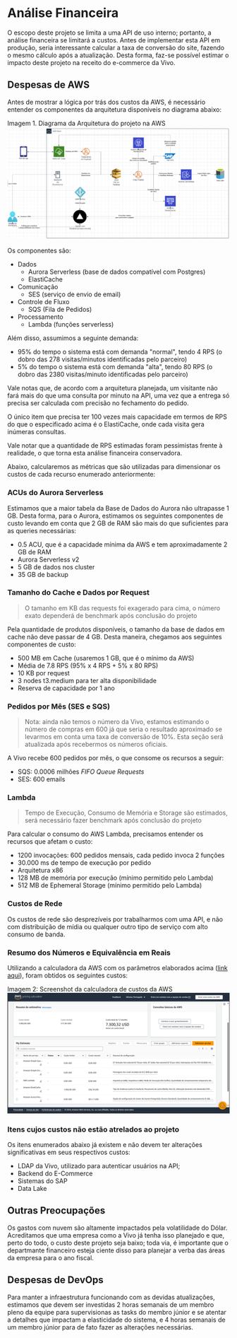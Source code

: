 # Análise Financeira
O escopo deste projeto se limita a uma API de uso interno; portanto, a análise financeira se limitará a custos. Antes de implementar esta API em produção, seria interessante calcular a taxa de conversão do site, fazendo o mesmo cálculo após a atualização. Desta forma, faz-se possível estimar o impacto deste projeto na receito do e-commerce da Vivo.

## Despesas de AWS
Antes de mostrar a lógica por trás dos custos da AWS, é necessário entender os componentes da arquitetura disponíveis no diagrama abaixo:

Imagem 1. Diagrama da Arquitetura do projeto na AWS
![Diagrama da Arquitetura da AWS](img/diagrama-arquitetura.png)

Os componentes são:
- Dados
    - Aurora Serverless (base de dados compatível com Postgres)
    - ElastiCache
- Comunicação
    - SES (serviço de envio de email)
- Controle de Fluxo
    - SQS (Fila de Pedidos)
- Processamento
    - Lambda (funções serverless)

Além disso, assumimos a seguinte demanda:
- 95% do tempo o sistema está com demanda "normal", tendo 4 RPS (o dobro das 278 visitas/minutos identificadas pelo parceiro)
- 5% do tempo o sistema está com demanda "alta", tendo 80 RPS (o dobro das 2380 visitas/minuto identificadas pelo parceiro)

Vale notas que, de acordo com a arquitetura planejada, um visitante não fará mais do que uma consulta por minuto na API, uma vez que a entrega só precisa ser calculada com precisão no fechamento do pedido.

O único item que precisa ter 100 vezes mais capacidade em termos de RPS do que o especificado acima é o ElastiCache, onde cada visita gera inúmeras consultas. 

Vale notar que a quantidade de RPS estimadas foram pessimistas frente à realidade, o que torna esta análise financeira conservadora.

Abaixo, calcularemos as métricas que são utilizadas para dimensionar os custos de cada recurso enumerado anteriormente:

### ACUs do Aurora Serverless
Estimamos que a maior tabela da Base de Dados do Aurora não ultrapasse 1 GB. Desta forma, para o Aurora, estimamos os seguintes componentes de custo levando em conta que 2 GB de RAM são mais do que suficientes para as queries necessárias:
- 0.5 ACU, que é a capacidade mínima da AWS e tem aproximadamente 2 GB de RAM
- Aurora Serverless v2
- 5 GB de dados nos cluster
- 35 GB de backup

### Tamanho do Cache e Dados por Request
> O tamanho em KB das requests foi exagerado para cima, o número exato dependerá de benchmark após conclusão do projeto

Pela quantidade de produtos disponíveis, o tamanho da base de dados em cache não deve passar de 4 GB. Desta maneira, chegamos aos seguintes componentes de custo:
- 500 MB em Cache (usaremos 1 GB, que é o mínimo da AWS)
- Média de 7.8 RPS (95% x 4 RPS + 5% x 80 RPS)
- 10 KB por request
- 3 nodes t3.medium para ter alta disponibilidade
- Reserva de capacidade por 1 ano

### Pedidos por Mês (SES e SQS)
> Nota: ainda não temos o número da Vivo, estamos estimando o número de compras em 600 já que seria o resultado aproximado se levarmos em conta uma taxa de conversão de 10%. Esta seção será atualizada após recebermos os números oficiais.

A Vivo recebe 600 pedidos por mês, o que consome os recursos a seguir:
- SQS: 0.0006 milhões _FIFO Queue Requests_
- SES: 600 emails

### Lambda
> Tempo de Execução, Consumo de Memória e Storage são estimados, será necessário fazer benchmark após conclusão do projeto

Para calcular o consumo do AWS Lambda, precisamos entender os recursos que afetam o custo:
- 1200 invocações: 600 pedidos mensais, cada pedido invoca 2 funções
- 30.000 ms de tempo de execução por pedido 
- Arquitetura x86
- 128 MB de memória por execução (mínimo permitido pelo Lambda)
- 512 MB de Ephemeral Storage (mínimo permitido pelo Lambda)

### Custos de Rede
Os custos de rede são desprezíveis por trabalharmos com uma API, e não com distribuição de mídia ou qualquer outro tipo de serviço com alto consumo de banda.

### Resumo dos Números e Equivalência em Reais
Utilizando a calculadora da AWS com os parâmetros elaborados acima ([link aqui](https://calculator.aws/#/estimate?id=33cccd59321ed71ce0bd616bfb6fde3ff8090d97)), foram obtidos os seguintes custos:

Imagem 2: Screenshot da calculadora de custos da AWS
![Screenshot da calculadora da AWS](img/custos-aws.png)

### Itens cujos custos não estão atrelados ao projeto
Os itens enumerados abaixo já existem e não devem ter alterações significativas em seus respectivos custos:
- LDAP da Vivo, utilizado para autenticar usuários na API;
- Backend do E-Commerce
- Sistemas do SAP
- Data Lake

## Outras Preocupações
Os gastos com nuvem são altamente impactados pela volatilidade do Dólar. Acreditamos que uma empresa como a Vivo já tenha isso planejado e que, perto do todo, o custo deste projeto seja baixo; toda via, é importante que o departmante financeiro esteja ciente disso para planejar a verba das áreas da empresa para o ano fiscal. 

## Despesas de DevOps
Para manter a infraestrutura funcionando com as devidas atualizações, estimamos que devem ser investidas 2 horas semanais de um membro pleno da equipe para supervisionas as tasks do membro júnior e se atentar a detalhes que impactam a elasticidade do sistema, e 4 horas semanais de um membro júnior para de fato fazer as alterações necessárias.